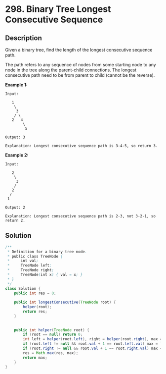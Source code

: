 # 298. Binary Tree Longest Consecutive Sequence

## Description

Given a binary tree, find the length of the longest consecutive sequence path.

The path refers to any sequence of nodes from some starting node to any node in the tree along the parent-child connections. The longest consecutive path need to be from parent to child (cannot be the reverse).

**Example 1:**

```
Input:

   1
    \
     3
    / \
   2   4
        \
         5

Output: 3

Explanation: Longest consecutive sequence path is 3-4-5, so return 3.
```

**Example 2:**

```
Input:

   2
    \
     3
    / 
   2    
  / 
 1

Output: 2 

Explanation: Longest consecutive sequence path is 2-3, not 3-2-1, so return 2.
```

## Solution

```java
/**
 * Definition for a binary tree node.
 * public class TreeNode {
 *     int val;
 *     TreeNode left;
 *     TreeNode right;
 *     TreeNode(int x) { val = x; }
 * }
 */
class Solution {
    public int res = 0;
    
    public int longestConsecutive(TreeNode root) {
        helper(root);
        return res;
    }
    
    
    public int helper(TreeNode root) {
        if (root == null) return 0;
        int left = helper(root.left), right = helper(root.right), max = 1;
        if (root.left != null && root.val + 1 == root.left.val) max = left + 1;
        if (root.right != null && root.val + 1 == root.right.val) max = Math.max(max, right + 1);
        res = Math.max(res, max);
        return max;
    }
}
```

